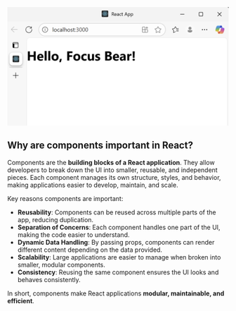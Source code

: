 ![Running application](my-app/img/issue.png)
## Why are components important in React?

Components are the **building blocks of a React application**. They allow developers to break down the UI into smaller, reusable, and independent pieces. Each component manages its own structure, styles, and behavior, making applications easier to develop, maintain, and scale.

Key reasons components are important:
- **Reusability**: Components can be reused across multiple parts of the app, reducing duplication.  
- **Separation of Concerns**: Each component handles one part of the UI, making the code easier to understand.  
- **Dynamic Data Handling**: By passing props, components can render different content depending on the data provided.  
- **Scalability**: Large applications are easier to manage when broken into smaller, modular components.  
- **Consistency**: Reusing the same component ensures the UI looks and behaves consistently.  

In short, components make React applications **modular, maintainable, and efficient**.
